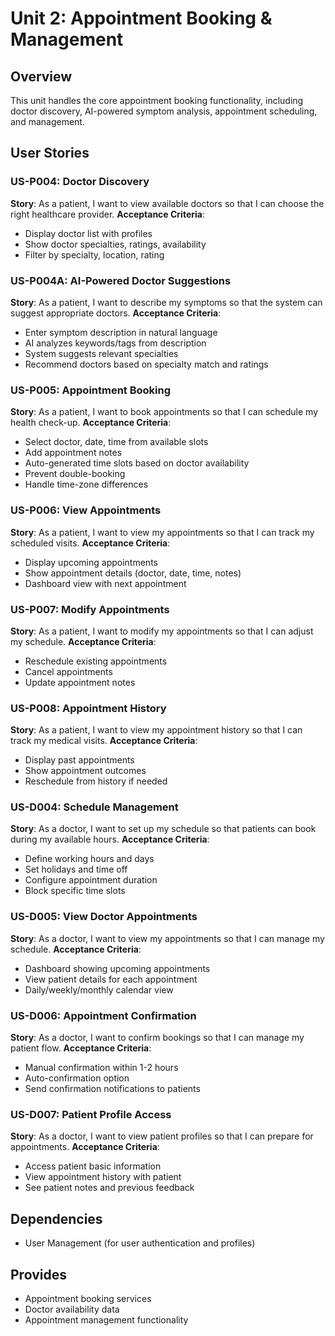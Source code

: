 # Unit 2: Appointment Booking & Management

## Overview
This unit handles the core appointment booking functionality, including doctor discovery, AI-powered symptom analysis, appointment scheduling, and management.

## User Stories

### US-P004: Doctor Discovery
**Story**: As a patient, I want to view available doctors so that I can choose the right healthcare provider.
**Acceptance Criteria**:
- Display doctor list with profiles
- Show doctor specialties, ratings, availability
- Filter by specialty, location, rating

### US-P004A: AI-Powered Doctor Suggestions
**Story**: As a patient, I want to describe my symptoms so that the system can suggest appropriate doctors.
**Acceptance Criteria**:
- Enter symptom description in natural language
- AI analyzes keywords/tags from description
- System suggests relevant specialties
- Recommend doctors based on specialty match and ratings

### US-P005: Appointment Booking
**Story**: As a patient, I want to book appointments so that I can schedule my health check-up.
**Acceptance Criteria**:
- Select doctor, date, time from available slots
- Add appointment notes
- Auto-generated time slots based on doctor availability
- Prevent double-booking
- Handle time-zone differences

### US-P006: View Appointments
**Story**: As a patient, I want to view my appointments so that I can track my scheduled visits.
**Acceptance Criteria**:
- Display upcoming appointments
- Show appointment details (doctor, date, time, notes)
- Dashboard view with next appointment

### US-P007: Modify Appointments
**Story**: As a patient, I want to modify my appointments so that I can adjust my schedule.
**Acceptance Criteria**:
- Reschedule existing appointments
- Cancel appointments
- Update appointment notes

### US-P008: Appointment History
**Story**: As a patient, I want to view my appointment history so that I can track my medical visits.
**Acceptance Criteria**:
- Display past appointments
- Show appointment outcomes
- Reschedule from history if needed

### US-D004: Schedule Management
**Story**: As a doctor, I want to set up my schedule so that patients can book during my available hours.
**Acceptance Criteria**:
- Define working hours and days
- Set holidays and time off
- Configure appointment duration
- Block specific time slots

### US-D005: View Doctor Appointments
**Story**: As a doctor, I want to view my appointments so that I can manage my schedule.
**Acceptance Criteria**:
- Dashboard showing upcoming appointments
- View patient details for each appointment
- Daily/weekly/monthly calendar view

### US-D006: Appointment Confirmation
**Story**: As a doctor, I want to confirm bookings so that I can manage my patient flow.
**Acceptance Criteria**:
- Manual confirmation within 1-2 hours
- Auto-confirmation option
- Send confirmation notifications to patients

### US-D007: Patient Profile Access
**Story**: As a doctor, I want to view patient profiles so that I can prepare for appointments.
**Acceptance Criteria**:
- Access patient basic information
- View appointment history with patient
- See patient notes and previous feedback

## Dependencies
- User Management (for user authentication and profiles)

## Provides
- Appointment booking services
- Doctor availability data
- Appointment management functionality